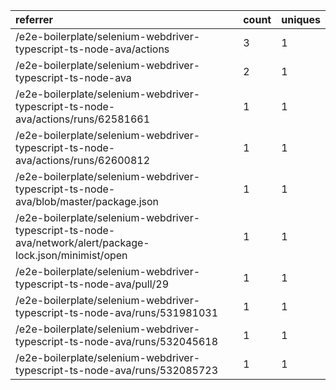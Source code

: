 | referrer                                                                                                 | count | uniques |
| :------------------------------------------------------------------------------------------------------- | :---- | :------ |
| /e2e-boilerplate/selenium-webdriver-typescript-ts-node-ava/actions                                       | 3     | 1       |
| /e2e-boilerplate/selenium-webdriver-typescript-ts-node-ava                                               | 2     | 1       |
| /e2e-boilerplate/selenium-webdriver-typescript-ts-node-ava/actions/runs/62581661                         | 1     | 1       |
| /e2e-boilerplate/selenium-webdriver-typescript-ts-node-ava/actions/runs/62600812                         | 1     | 1       |
| /e2e-boilerplate/selenium-webdriver-typescript-ts-node-ava/blob/master/package.json                      | 1     | 1       |
| /e2e-boilerplate/selenium-webdriver-typescript-ts-node-ava/network/alert/package-lock.json/minimist/open | 1     | 1       |
| /e2e-boilerplate/selenium-webdriver-typescript-ts-node-ava/pull/29                                       | 1     | 1       |
| /e2e-boilerplate/selenium-webdriver-typescript-ts-node-ava/runs/531981031                                | 1     | 1       |
| /e2e-boilerplate/selenium-webdriver-typescript-ts-node-ava/runs/532045618                                | 1     | 1       |
| /e2e-boilerplate/selenium-webdriver-typescript-ts-node-ava/runs/532085723                                | 1     | 1       |